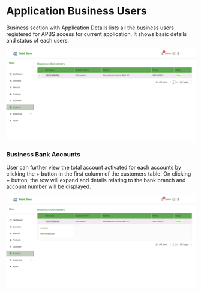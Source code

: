# Application Business Users

Business section with Application Details lists all the business users registered for APBS access for current application. It shows basic details and status of each users.

![app business](images/app_business.png)


### Business Bank Accounts

User can further view the total account activated for each accounts by clicking the + button in the first column of the customers table. On clicking + button, the row will expand and details relating to the bank branch and account number will be displayed.

![app business account](images/app_business_accounts.png)
